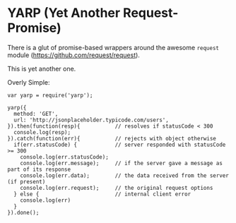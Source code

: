 YARP (Yet Another Request-Promise)
==================================

There is a glut of promise-based wrappers around the awesome `request` module (https://github.com/request/request).

This is yet another one.

Overly Simple:

    var yarp = require('yarp');

    yarp({
      method: 'GET',
      url: 'http://jsonplaceholder.typicode.com/users',
    }).then(function(resp){           // resolves if statusCode < 300
      console.log(resp);
    }).catch(function(err){           // rejects with object otherwise
      if(err.statusCode) {            // server responded with statusCode >= 300
        console.log(err.statusCode);
        console.log(err.message);     // if the server gave a message as part of its response
        console.log(err.data);        // the data received from the server (if present)
        console.log(err.request);     // the original request options
      } else {                        // internal client error
        console.log(err)
      }
    }).done();